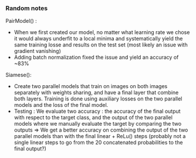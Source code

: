 ### Random notes

PairModel() : 
* When we first created our model, no matter what learning rate we chose it would always underfit to a local minima and systematically yield the same training losse and results on the test set (most likely an issue with gradient vanishing)
* Adding batch normalization fixed the issue and yield an accuracy of ~83%

Siamese():
* Create two parallel models that train on images on both images separately with weights sharing, and have a final layer that combine both layers. Training is done using auxiliary losses on the two parallel models and the loss of the final model.
* Testing : We evaluate two accuracy : the accuracy of the final output with respect to the target class, and the output of the two parallel models where we manually evaluate the target by comparing the two outputs => We get a better accuracy on combining the output of the two parallel models than with the final linear + ReLu() steps (probably not a single linear steps to go from the 20 concatenated probabilities to the final output?)

